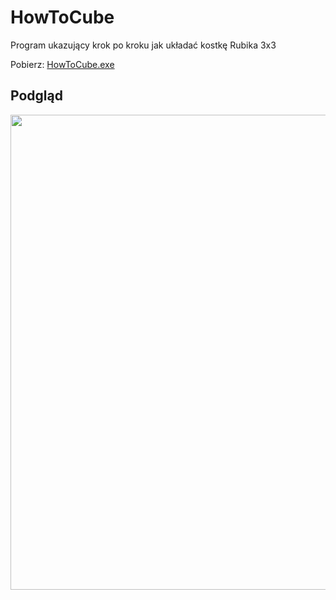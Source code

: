 # HowToCube
Program ukazujący krok po kroku jak układać kostkę Rubika 3x3

Pobierz: <a href="https://minhaskamal.github.io/DownGit/#/home?url=https://github.com/semazurek/HowToCube/blob/main/HowToCube.exe">HowToCube.exe</a>

## Podgląd

<img src="https://user-images.githubusercontent.com/85984736/158049838-2c300bce-a784-4d82-b175-2ea0cb352dad.png" width="760">

